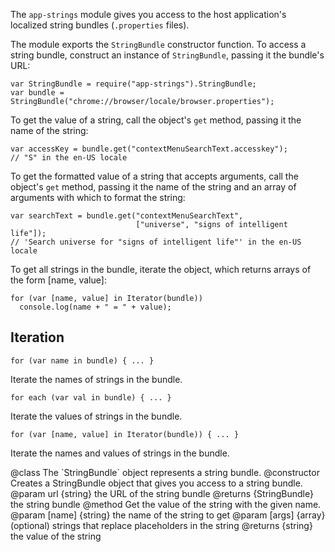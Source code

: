 The `app-strings` module gives you access to the host application's localized
string bundles (`.properties` files).

The module exports the `StringBundle` constructor function.  To access a string
bundle, construct an instance of `StringBundle`, passing it the bundle's URL:

    var StringBundle = require("app-strings").StringBundle;
    var bundle = StringBundle("chrome://browser/locale/browser.properties");

To get the value of a string, call the object's `get` method, passing it
the name of the string:

    var accessKey = bundle.get("contextMenuSearchText.accesskey");
    // "S" in the en-US locale

To get the formatted value of a string that accepts arguments, call the object's
`get` method, passing it the name of the string and an array of arguments
with which to format the string:

    var searchText = bundle.get("contextMenuSearchText",
                                ["universe", "signs of intelligent life"]);
    // 'Search universe for "signs of intelligent life"' in the en-US locale

To get all strings in the bundle, iterate the object, which returns arrays
of the form [name, value]:

    for (var [name, value] in Iterator(bundle))
      console.log(name + " = " + value);

Iteration
---------

<code>for (var name in bundle) { ... }</code>

Iterate the names of strings in the bundle.

<code>for each (var val in bundle) { ... }</code>

Iterate the values of strings in the bundle.

<code>for (var [name, value] in Iterator(bundle)) { ... }</code>

Iterate the names and values of strings in the bundle.


<api name="StringBundle">
@class
The `StringBundle` object represents a string bundle.
<api name="StringBundle">
@constructor
Creates a StringBundle object that gives you access to a string bundle.
@param url {string} the URL of the string bundle
@returns {StringBundle} the string bundle
</api>
<api name="get">
@method Get the value of the string with the given name.
@param [name] {string} the name of the string to get
@param [args] {array} (optional) strings that replace placeholders in the string
@returns {string} the value of the string
</api>
</api>
